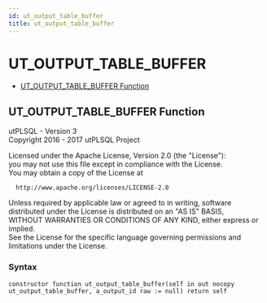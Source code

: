 ```yaml
---
id: ut_output_table_buffer
title: ut_output_table_buffer
---
```


# UT_OUTPUT_TABLE_BUFFER






- [UT_OUTPUT_TABLE_BUFFER Function](#ut_output_table_buffer)












 
## UT_OUTPUT_TABLE_BUFFER Function<a name="ut_output_table_buffer"></a>


<p>
<p>utPLSQL - Version 3<br />  Copyright 2016 - 2017 utPLSQL Project</p><p>  Licensed under the Apache License, Version 2.0 (the &quot;License&quot;):<br />  you may not use this file except in compliance with the License.<br />  You may obtain a copy of the License at</p><pre><code>  http://www.apache.org/licenses/LICENSE-2.0</code></pre><p>  Unless required by applicable law or agreed to in writing, software<br />  distributed under the License is distributed on an &quot;AS IS&quot; BASIS,<br />  WITHOUT WARRANTIES OR CONDITIONS OF ANY KIND, either express or implied.<br />  See the License for the specific language governing permissions and<br />  limitations under the License.</p>
</p>

### Syntax
```plsql
constructor function ut_output_table_buffer(self in out nocopy ut_output_table_buffer, a_output_id raw := null) return self
```

 





 
